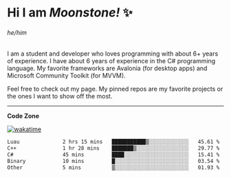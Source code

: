 
<!--
**MoonstoneStudios/MoonstoneStudios** is a ✨ _special_ ✨ repository because its `README.md` (this file) appears on your GitHub profile.

Here are some ideas to get you started:

- 🔭 I’m currently working on ...
- 🌱 I’m currently learning ...
- 👯 I’m looking to collaborate on ...
- 🤔 I’m looking for help with ...
- 💬 Ask me about ...
- 📫 How to reach me: ...
- 😄 Pronouns: ...
- ⚡ Fun fact: ...
-->

# Hi I am _Moonstone!_  ✨
###### he/him

I am a student and developer who loves programming with about 6+ years of experience. 
I have about 6 years of experience in the C# programming language. 
My favorite frameworks are Avalonia (for desktop apps) and Microsoft Community Toolkit (for MVVM).

Feel free to check out my page. My pinned repos are my favorite projects or the ones I want to show off the most. 

---

**Code Zone**


[![wakatime](https://wakatime.com/badge/user/35c755da-7226-42ef-89f9-892c03fbcf7e.svg?style=for-the-badge)](https://wakatime.com/@35c755da-7226-42ef-89f9-892c03fbcf7e)
<!--START_SECTION:waka-->

```txt
Luau              2 hrs 15 mins   ███████████▒░░░░░░░░░░░░░   45.61 %
C++               1 hr 28 mins    ███████▒░░░░░░░░░░░░░░░░░   29.77 %
C#                45 mins         ████░░░░░░░░░░░░░░░░░░░░░   15.41 %
Binary            10 mins         █░░░░░░░░░░░░░░░░░░░░░░░░   03.54 %
Other             5 mins          ▒░░░░░░░░░░░░░░░░░░░░░░░░   01.93 %
```

<!--END_SECTION:waka-->
